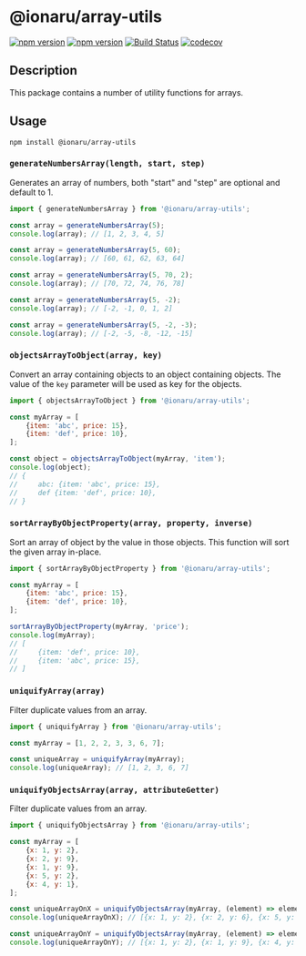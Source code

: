 # @ionaru/array-utils

[![npm version](https://img.shields.io/npm/v/@ionaru/array-utils.svg?style=for-the-badge)](https://www.npmjs.com/package/@ionaru/array-utils)
[![npm version](https://img.shields.io/npm/v/@ionaru/array-utils/next.svg?style=for-the-badge)](https://www.npmjs.com/package/@ionaru/array-utils/v/next)
[![Build Status](https://img.shields.io/travis/Ionaru/array-utils/master.svg?style=for-the-badge)](https://travis-ci.org/Ionaru/array-utils)
[![codecov](https://img.shields.io/codecov/c/github/Ionaru/array-utils/master.svg?style=for-the-badge)](https://codecov.io/gh/Ionaru/array-utils)

## Description
This package contains a number of utility functions for arrays.

## Usage
```
npm install @ionaru/array-utils
```

### `generateNumbersArray(length, start, step)`
Generates an array of numbers, both "start" and "step" are optional and default to 1.

```js
import { generateNumbersArray } from '@ionaru/array-utils';

const array = generateNumbersArray(5);
console.log(array); // [1, 2, 3, 4, 5]

const array = generateNumbersArray(5, 60);
console.log(array); // [60, 61, 62, 63, 64]

const array = generateNumbersArray(5, 70, 2);
console.log(array); // [70, 72, 74, 76, 78]

const array = generateNumbersArray(5, -2);
console.log(array); // [-2, -1, 0, 1, 2]

const array = generateNumbersArray(5, -2, -3);
console.log(array); // [-2, -5, -8, -12, -15]
```

### `objectsArrayToObject(array, key)`
Convert an array containing objects to an object containing objects.
The value of the `key` parameter will be used as key for the objects.

```js
import { objectsArrayToObject } from '@ionaru/array-utils';

const myArray = [
    {item: 'abc', price: 15},
    {item: 'def', price: 10},
];

const object = objectsArrayToObject(myArray, 'item');
console.log(object);
// {
//     abc: {item: 'abc', price: 15},
//     def {item: 'def', price: 10},
// }
```

### `sortArrayByObjectProperty(array, property, inverse)`
Sort an array of object by the value in those objects.
This function will sort the given array in-place.

```js
import { sortArrayByObjectProperty } from '@ionaru/array-utils';

const myArray = [
    {item: 'abc', price: 15},
    {item: 'def', price: 10},
];

sortArrayByObjectProperty(myArray, 'price');
console.log(myArray);
// [
//     {item: 'def', price: 10},
//     {item: 'abc', price: 15},
// ]
```

### `uniquifyArray(array)`
Filter duplicate values from an array.

```js
import { uniquifyArray } from '@ionaru/array-utils';

const myArray = [1, 2, 2, 3, 3, 6, 7];

const uniqueArray = uniquifyArray(myArray);
console.log(uniqueArray); // [1, 2, 3, 6, 7]
```

### `uniquifyObjectsArray(array, attributeGetter)`
Filter duplicate values from an array.

```js
import { uniquifyObjectsArray } from '@ionaru/array-utils';

const myArray = [
    {x: 1, y: 2}, 
    {x: 2, y: 9},
    {x: 1, y: 9},
    {x: 5, y: 2},
    {x: 4, y: 1},
];

const uniqueArrayOnX = uniquifyObjectsArray(myArray, (element) => element.x);
console.log(uniqueArrayOnX); // [{x: 1, y: 2}, {x: 2, y: 6}, {x: 5, y: 2}, {x: 4, y: 1}]

const uniqueArrayOnY = uniquifyObjectsArray(myArray, (element) => element.y);
console.log(uniqueArrayOnY); // [{x: 1, y: 2}, {x: 1, y: 9}, {x: 4, y: 1}]
```

